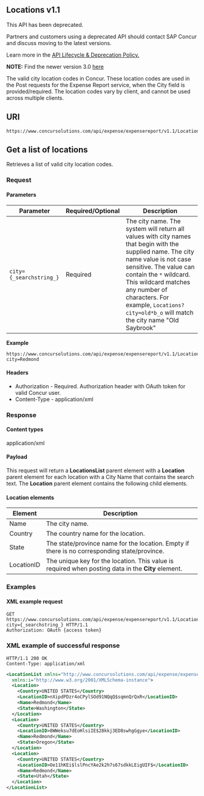 ## Locations v1.1

This API has been deprecated.

Partners and customers using a deprecated API should contact SAP Concur and discuss moving to the latest versions.

Learn more in the [API Lifecycle & Deprecation Policy.](/tools-support/deprecation-policy.html)

**NOTE:** Find the newer version 3.0 [here](#locations-v3)

The valid city location codes in Concur. These location codes are used in the Post requests for the Expense Report service, when the City field is provided/required. The location codes vary by client, and cannot be used across multiple clients.

## URI

```
https://www.concursolutions.com/api/expense/expensereport/v1.1/Locations
```

## Get a list of locations

Retrieves a list of valid city location codes.

### Request

#### Parameters

Parameter|Required/Optional|Description
---|---|---
`city={_searchstring_}`|Required|The city name. The system will return all values with city names that begin with the supplied name. The city name value is not case sensitive. The value can contain the `*` wildcard. This wildcard matches any number of characters. For example, `Locations?city=old*b_o` will match the city name "Old Saybrook"

**Example**

```
https://www.concursolutions.com/api/expense/expensereport/v1.1/Locations?city=Redmond
```

#### Headers

* Authorization - Required. Authorization header with OAuth token for valid Concur user.
* Content-Type - application/xml

### Response

#### Content types

application/xml

#### Payload

This request will return a **LocationsList** parent element with a **Location** parent element for each location with a City Name that contains the search text. The **Location** parent element contains the following child elements.

#### Location elements

Element|Description
---|---
Name|The city name.
Country|The country name for the location.
State|The state/province name for the location. Empty if there is no corresponding state/province.
LocationID|The unique key for the location. This value is required when posting data in the **City** element.

### Examples

#### XML example request

```shell
GET https://www.concursolutions.com/api/expense/expensereport/v1.1/Locations?city={_searchstring_} HTTP/1.1
Authorization: OAuth {access token}
```

### XML example of successful response

```shell
HTTP/1.1 200 OK
Content-Type: application/xml
```

```xml
<LocationList xmlns="http://www.concursolutions.com/api/expense/expensereport/2011/03"    
  xmlns:i="http://www.w3.org/2001/XMLSchema-instance">
  <Location>
    <Country>UNITED STATES</Country>
    <LocationID>nXipdPDzr4oCPylSOd91NQqQ$sqmnQrQxR</LocationID>
    <Name>Redmond</Name>
    <State>Washington</State>
  </Location>
  <Location>
    <Country>UNITED STATES</Country>
    <LocationID>8WWeksu7dEoHlsiIE$28kkj3ED8swhgGgye</LocationID>
    <Name>Redmond</Name>
    <State>Oregon</State>
  </Location>
  <Location>
    <Country>UNITED STATES</Country>
    <LocationID>Oe11hKEi$lslPncYAe2k2h7s67sdkkLEigUIF$</LocationID>
    <Name>Redmond</Name>
    <State>Utah</State>
  </Location>
</LocationList>
```
